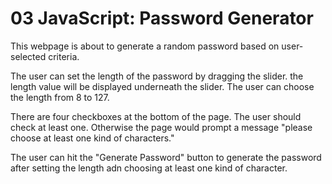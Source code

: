 # 03 JavaScript: Password Generator

This webpage is about to  generate a random password based on user-selected criteria. 

The user can set the length of the password by dragging the slider. the length value will be displayed underneath the slider. The user can choose the length from 8 to 127.

There are four checkboxes at the bottom of the page. The user should check at least one. Otherwise the page would prompt a message "please choose at least one kind of characters."

The user can hit the "Generate Password" button to generate the password after setting the length adn choosing at least one kind of character.

